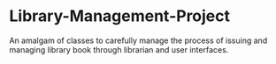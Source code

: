 # Library-Management-Project
An amalgam of classes to carefully manage the process of issuing and managing library book through librarian and user interfaces.

